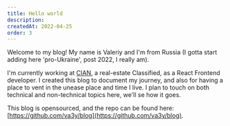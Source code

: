 ```yaml
---
title: Hello world
description: 
createdAt: 2022-04-25
order: 3
---
```


Welcome to my blog! My name is Valeriy and I'm from Russia (I gotta start adding here 'pro-Ukraine', post 2022, I really am). 

I'm currently working at
[CIAN](https://www.crunchbase.com/organization/cian-group), a real-estate Classified, as a React Frontend developer. 
I created this blog to document my journey, and also for having a place to vent in the unease place and time I live. I plan to touch on both technical and non-technical topics here, we'll se how it goes. 

This blog is opensourced, and the repo can be found here: [https://github.com/va3y/blog](https://github.com/va3y/blog).